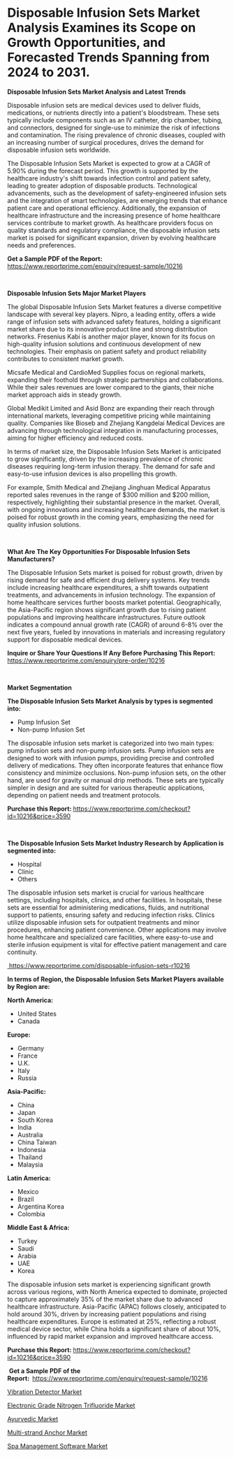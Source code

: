 <p><h1>Disposable Infusion Sets Market Analysis Examines its Scope on Growth Opportunities, and Forecasted Trends Spanning from 2024 to 2031.</h1></p><p><strong>Disposable Infusion Sets Market Analysis and Latest Trends</strong></p>
<p><p>Disposable infusion sets are medical devices used to deliver fluids, medications, or nutrients directly into a patient's bloodstream. These sets typically include components such as an IV catheter, drip chamber, tubing, and connectors, designed for single-use to minimize the risk of infections and contamination. The rising prevalence of chronic diseases, coupled with an increasing number of surgical procedures, drives the demand for disposable infusion sets worldwide.</p><p>The Disposable Infusion Sets Market is expected to grow at a CAGR of 5.90% during the forecast period. This growth is supported by the healthcare industry's shift towards infection control and patient safety, leading to greater adoption of disposable products. Technological advancements, such as the development of safety-engineered infusion sets and the integration of smart technologies, are emerging trends that enhance patient care and operational efficiency. Additionally, the expansion of healthcare infrastructure and the increasing presence of home healthcare services contribute to market growth. As healthcare providers focus on quality standards and regulatory compliance, the disposable infusion sets market is poised for significant expansion, driven by evolving healthcare needs and preferences.</p></p>
<p><strong>Get a Sample PDF of the Report:&nbsp;</strong> <a href="https://www.reportprime.com/enquiry/request-sample/10216">https://www.reportprime.com/enquiry/request-sample/10216</a></p>
<p>&nbsp;</p>
<p><strong>Disposable Infusion Sets Major Market Players</strong></p>
<p><p>The global Disposable Infusion Sets Market features a diverse competitive landscape with several key players. Nipro, a leading entity, offers a wide range of infusion sets with advanced safety features, holding a significant market share due to its innovative product line and strong distribution networks. Fresenius Kabi is another major player, known for its focus on high-quality infusion solutions and continuous development of new technologies. Their emphasis on patient safety and product reliability contributes to consistent market growth.</p><p>Micsafe Medical and CardioMed Supplies focus on regional markets, expanding their foothold through strategic partnerships and collaborations. While their sales revenues are lower compared to the giants, their niche market approach aids in steady growth.</p><p>Global Medikit Limited and Asid Bonz are expanding their reach through international markets, leveraging competitive pricing while maintaining quality. Companies like Bioseb and Zhejiang Kangdelai Medical Devices are advancing through technological integration in manufacturing processes, aiming for higher efficiency and reduced costs.</p><p>In terms of market size, the Disposable Infusion Sets Market is anticipated to grow significantly, driven by the increasing prevalence of chronic diseases requiring long-term infusion therapy. The demand for safe and easy-to-use infusion devices is also propelling this growth. </p><p>For example, Smith Medical and Zhejiang Jinghuan Medical Apparatus reported sales revenues in the range of $300 million and $200 million, respectively, highlighting their substantial presence in the market. Overall, with ongoing innovations and increasing healthcare demands, the market is poised for robust growth in the coming years, emphasizing the need for quality infusion solutions.</p></p>
<p>&nbsp;</p>
<p><strong>What Are The Key Opportunities For Disposable Infusion Sets Manufacturers?</strong></p>
<p><p>The Disposable Infusion Sets market is poised for robust growth, driven by rising demand for safe and efficient drug delivery systems. Key trends include increasing healthcare expenditures, a shift towards outpatient treatments, and advancements in infusion technology. The expansion of home healthcare services further boosts market potential. Geographically, the Asia-Pacific region shows significant growth due to rising patient populations and improving healthcare infrastructures. Future outlook indicates a compound annual growth rate (CAGR) of around 6-8% over the next five years, fueled by innovations in materials and increasing regulatory support for disposable medical devices.</p></p>
<p><strong>Inquire or Share Your Questions If Any Before Purchasing This Report:</strong> <a href="https://www.reportprime.com/enquiry/pre-order/10216">https://www.reportprime.com/enquiry/pre-order/10216</a></p>
<p>&nbsp;</p>
<p><strong>Market Segmentation</strong></p>
<p><strong>The Disposable Infusion Sets Market Analysis by types is segmented into:</strong></p>
<p><ul><li>Pump Infusion Set</li><li>Non-pump Infusion Set</li></ul></p>
<p><p>The disposable infusion sets market is categorized into two main types: pump infusion sets and non-pump infusion sets. Pump infusion sets are designed to work with infusion pumps, providing precise and controlled delivery of medications. They often incorporate features that enhance flow consistency and minimize occlusions. Non-pump infusion sets, on the other hand, are used for gravity or manual drip methods. These sets are typically simpler in design and are suited for various therapeutic applications, depending on patient needs and treatment protocols.</p></p>
<p><strong>Purchase this Report:&nbsp;</strong><a href="https://www.reportprime.com/checkout?id=10216&price=3590">https://www.reportprime.com/checkout?id=10216&price=3590</a></p>
<p>&nbsp;</p>
<p><strong>The Disposable Infusion Sets Market Industry Research by Application is segmented into:</strong></p>
<p><ul><li>Hospital</li><li>Clinic</li><li>Others</li></ul></p>
<p><p>The disposable infusion sets market is crucial for various healthcare settings, including hospitals, clinics, and other facilities. In hospitals, these sets are essential for administering medications, fluids, and nutritional support to patients, ensuring safety and reducing infection risks. Clinics utilize disposable infusion sets for outpatient treatments and minor procedures, enhancing patient convenience. Other applications may involve home healthcare and specialized care facilities, where easy-to-use and sterile infusion equipment is vital for effective patient management and care continuity.</p></p>
<p><a href="https://www.reportprime.com/disposable-infusion-sets-r10216">&nbsp;https://www.reportprime.com/disposable-infusion-sets-r10216</a></p>
<p><strong>In terms of Region, the Disposable Infusion Sets Market Players available by Region are:</strong></p>
<p>
    <p> <strong> North America: </strong>
        <ul>
            <li>United States</li>
            <li>Canada</li>
        </ul>
        </p> 
    <p> <strong> Europe: </strong>
        <ul>
            <li>Germany</li>
            <li>France</li>
            <li>U.K.</li>
            <li>Italy</li>
            <li>Russia</li>
        </ul>
        </p> 
    <p> <strong> Asia-Pacific: </strong>
        <ul>
            <li>China</li>
            <li>Japan</li>
            <li>South Korea</li>
            <li>India</li>
            <li>Australia</li>
            <li>China Taiwan</li>
            <li>Indonesia</li>
            <li>Thailand</li>
            <li>Malaysia</li>
        </ul>
        </p> 
    <p> <strong> Latin America: </strong>
        <ul>
            <li>Mexico</li>
            <li>Brazil</li>
            <li>Argentina Korea</li>
            <li>Colombia</li>
        </ul>
        </p> 
    <p> <strong> Middle East & Africa: </strong>
        <ul>
            <li>Turkey</li>
            <li>Saudi</li>
            <li>Arabia</li>
            <li>UAE</li>
            <li>Korea</li>
        </ul>
    </p>
    </p>
<p><p>The disposable infusion sets market is experiencing significant growth across various regions, with North America expected to dominate, projected to capture approximately 35% of the market share due to advanced healthcare infrastructure. Asia-Pacific (APAC) follows closely, anticipated to hold around 30%, driven by increasing patient populations and rising healthcare expenditures. Europe is estimated at 25%, reflecting a robust medical device sector, while China holds a significant share of about 10%, influenced by rapid market expansion and improved healthcare access.</p></p>
<p><strong>Purchase this Report: </strong><a href="https://www.reportprime.com/checkout?id=10216&price=3590">https://www.reportprime.com/checkout?id=10216&price=3590</a></p>
<p>&nbsp;<strong>Get a Sample PDF of the Report:&nbsp;&nbsp;</strong><a href="https://www.reportprime.com/enquiry/request-sample/10216">https://www.reportprime.com/enquiry/request-sample/10216</a></p>
<p><strong></strong></p>
<p><p><a href="https://issuu.com/reportprime-2/docs/vibration-detector-market-size-2030_097093b19e2d5e">Vibration Detector Market</a></p><p><a href="https://medium.com/@ornellwebster/the-global-market-overview-of-the-electronic-grade-nitrogen-trifluoride-market-provides-a-unique-e2c200e57259">Electronic Grade Nitrogen Trifluoride Market</a></p><p><a href="https://www.linkedin.com/pulse/ayurvedic-market-size-type-health-careoral-carehair-careskin-ggbie?trackingId=OIRRDGiDRjKrSCA6FsTuKA%3D%3D">Ayurvedic Market</a></p><p><a href="https://issuu.com/reportprime-2/docs/multi-strand-anchor-market-size-203_19cb14cdd0b1b9">Multi-strand Anchor Market</a></p><p><a href="https://www.linkedin.com/pulse/spa-management-software-market-trends-focusing-insight-hkgmf?trackingId=nnZk0BHFSKe1C1fomDT%2FuA%3D%3D">Spa Management Software Market</a></p></p>